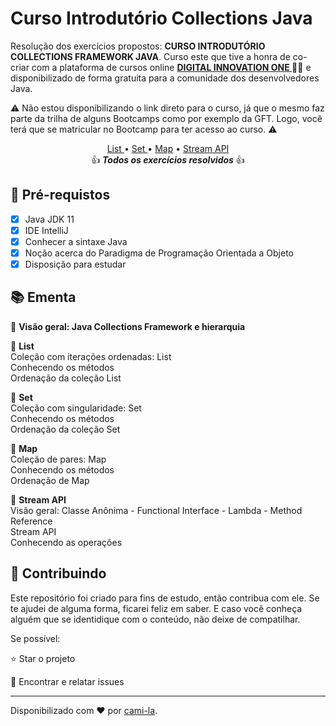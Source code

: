 <h1>
Curso Introdutório Collections Java
</h1>

<p>Resolução dos exercícios propostos: <strong>CURSO INTRODUTÓRIO COLLECTIONS FRAMEWORK JAVA</strong>.
Curso este que tive a honra de co-criar com a plataforma de cursos online <strong> <a href="https://web.digitalinnovation.one/home"> DIGITAL INNOVATION ONE  </a></strong> 🧡💛 e disponibilizado de forma gratuita para a comunidade dos desenvolvedores Java.

⚠️ Não estou disponibilizando o link direto para o curso, já que o mesmo faz parte da trilha de alguns Bootcamps como por exemplo da GFT. Logo, você terá que se matricular no Bootcamp para ter acesso ao curso.  ⚠️
</p>

<p align="center">
<a href="https://github.com/cami-la/curso-dio-intro-collections/tree/master/src/br/com/dio/collection/list"> List </a>• <a href="https://github.com/cami-la/curso-dio-intro-collections/tree/master/src/br/com/dio/collection/set">Set </a>• <a href="https://github.com/cami-la/curso-dio-intro-collections/tree/master/src/br/com/dio/collection/map">Map</a> • <a href="https://github.com/cami-la/curso-dio-intro-collections/tree/master/src/br/com/dio/collection/streamAPI">Stream API</a> 
<br>👍 <em><strong>Todos os exercícios resolvidos</strong> </em>👍
</p>

<h2>
🛑 Pré-requistos
</h2>

- [x] Java JDK 11
- [x] IDE IntelliJ
- [x] Conhecer a sintaxe Java
- [x] Noção acerca do Paradigma de Programação Orientada a Objeto
- [x] Disposição para estudar

<h2> 📚 Ementa</h2>

🔸 <strong> Visão geral:  Java Collections Framework e hierarquia </strong>

🔸 <strong> List </strong><br>
Coleção com iterações ordenadas: List<br>
Conhecendo os métodos<br>
Ordenação da coleção List<br>

🔸 <strong> Set </strong><br>
Coleção com singularidade: Set<br>
Conhecendo os métodos<br>
Ordenação da coleção Set<br>

🔸 <strong> Map </strong><br>
Coleção de pares: Map<br>
Conhecendo os métodos<br>
Ordenação de Map<br>

🔸 <strong> Stream API </strong><br>
Visão geral: Classe Anônima - Functional Interface - Lambda  - Method Reference<br>
Stream API<br>
Conhecendo as operações<br>


<h2> 🤝 Contribuindo </h2>

Este repositório foi criado para fins de estudo, então contribua com ele.
Se te ajudei de alguma forma, ficarei feliz em saber. E caso você conheça alguém que se identidique com o conteúdo, não deixe de compatilhar.

Se possível:

⭐️  Star o projeto

🐛 Encontrar e relatar issues


------------

Disponibilizado com ♥ por [cami-la](https://www.linkedin.com/in/cami-la/ "cami-la").
